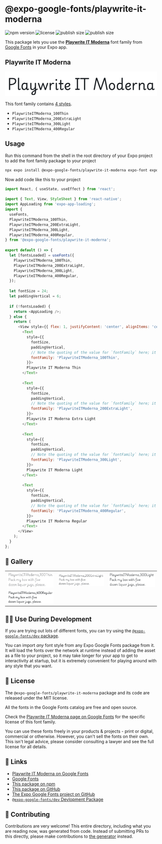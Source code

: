 # @expo-google-fonts/playwrite-it-moderna

![npm version](https://flat.badgen.net/npm/v/@expo-google-fonts/playwrite-it-moderna)
![license](https://flat.badgen.net/github/license/expo/google-fonts)
![publish size](https://flat.badgen.net/packagephobia/install/@expo-google-fonts/playwrite-it-moderna)
![publish size](https://flat.badgen.net/packagephobia/publish/@expo-google-fonts/playwrite-it-moderna)

This package lets you use the [**Playwrite IT Moderna**](https://fonts.google.com/specimen/Playwrite+IT+Moderna) font family from [Google Fonts](https://fonts.google.com/) in your Expo app.

## Playwrite IT Moderna

![Playwrite IT Moderna](./font-family.png)

This font family contains [4 styles](#-gallery).

- `PlaywriteITModerna_100Thin`
- `PlaywriteITModerna_200ExtraLight`
- `PlaywriteITModerna_300Light`
- `PlaywriteITModerna_400Regular`

## Usage

Run this command from the shell in the root directory of your Expo project to add the font family package to your project
```sh
npx expo install @expo-google-fonts/playwrite-it-moderna expo-font expo-app-loading
```

Now add code like this to your project
```js
import React, { useState, useEffect } from 'react';

import { Text, View, StyleSheet } from 'react-native';
import AppLoading from 'expo-app-loading';
import {
  useFonts,
  PlaywriteITModerna_100Thin,
  PlaywriteITModerna_200ExtraLight,
  PlaywriteITModerna_300Light,
  PlaywriteITModerna_400Regular,
} from '@expo-google-fonts/playwrite-it-moderna';

export default () => {
  let [fontsLoaded] = useFonts({
    PlaywriteITModerna_100Thin,
    PlaywriteITModerna_200ExtraLight,
    PlaywriteITModerna_300Light,
    PlaywriteITModerna_400Regular,
  });

  let fontSize = 24;
  let paddingVertical = 6;

  if (!fontsLoaded) {
    return <AppLoading />;
  } else {
    return (
      <View style={{ flex: 1, justifyContent: 'center', alignItems: 'center' }}>
        <Text
          style={{
            fontSize,
            paddingVertical,
            // Note the quoting of the value for `fontFamily` here; it expects a string!
            fontFamily: 'PlaywriteITModerna_100Thin',
          }}>
          Playwrite IT Moderna Thin
        </Text>

        <Text
          style={{
            fontSize,
            paddingVertical,
            // Note the quoting of the value for `fontFamily` here; it expects a string!
            fontFamily: 'PlaywriteITModerna_200ExtraLight',
          }}>
          Playwrite IT Moderna Extra Light
        </Text>

        <Text
          style={{
            fontSize,
            paddingVertical,
            // Note the quoting of the value for `fontFamily` here; it expects a string!
            fontFamily: 'PlaywriteITModerna_300Light',
          }}>
          Playwrite IT Moderna Light
        </Text>

        <Text
          style={{
            fontSize,
            paddingVertical,
            // Note the quoting of the value for `fontFamily` here; it expects a string!
            fontFamily: 'PlaywriteITModerna_400Regular',
          }}>
          Playwrite IT Moderna Regular
        </Text>
      </View>
    );
  }
};

```

## 🔡 Gallery


||||
|-|-|-|
|![PlaywriteITModerna_100Thin](./PlaywriteITModerna_100Thin.ttf.png)|![PlaywriteITModerna_200ExtraLight](./PlaywriteITModerna_200ExtraLight.ttf.png)|![PlaywriteITModerna_300Light](./PlaywriteITModerna_300Light.ttf.png)||
|![PlaywriteITModerna_400Regular](./PlaywriteITModerna_400Regular.ttf.png)||||


## 👩‍💻 Use During Development

If you are trying out lots of different fonts, you can try using the [`@expo-google-fonts/dev` package](https://github.com/expo/google-fonts/tree/master/font-packages/dev#readme).

You can import *any* font style from any Expo Google Fonts package from it. It will load the fonts
over the network at runtime instead of adding the asset as a file to your project, so it may take longer
for your app to get to interactivity at startup, but it is extremely convenient
for playing around with any style that you want.

## 📖 License

The `@expo-google-fonts/playwrite-it-moderna` package and its code are released under the MIT license.

All the fonts in the Google Fonts catalog are free and open source.

Check the [Playwrite IT Moderna page on Google Fonts](https://fonts.google.com/specimen/Playwrite+IT+Moderna) for the specific license of this font family.

You can use these fonts freely in your products & projects - print or digital, commercial or otherwise. However, you can't sell the fonts on their own. This isn't legal advice, please consider consulting a lawyer and see the full license for all details.

## 🔗 Links

- [Playwrite IT Moderna on Google Fonts](https://fonts.google.com/specimen/Playwrite+IT+Moderna)
- [Google Fonts](https://fonts.google.com/)
- [This package on npm](https://www.npmjs.com/package/@expo-google-fonts/playwrite-it-moderna)
- [This package on GitHub](https://github.com/expo/google-fonts/tree/master/font-packages/playwrite-it-moderna)
- [The Expo Google Fonts project on GitHub](https://github.com/expo/google-fonts)
- [`@expo-google-fonts/dev` Devlopment Package](https://github.com/expo/google-fonts/tree/master/font-packages/dev)

## 🤝 Contributing

Contributions are very welcome! This entire directory, including what you are reading now, was generated from code. Instead of submitting PRs to this directly, please make contributions to [the generator](https://github.com/expo/google-fonts/tree/master/packages/generator) instead.
